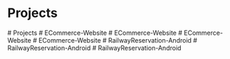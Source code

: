 # Projects
#   P r o j e c t s  
 #   E C o m m e r c e - W e b s i t e  
 #   E C o m m e r c e - W e b s i t e  
 #   E C o m m e r c e - W e b s i t e  
 #   E C o m m e r c e - W e b s i t e  
 #   R a i l w a y R e s e r v a t i o n - A n d r o i d  
 #   R a i l w a y R e s e r v a t i o n - A n d r o i d  
 #   R a i l w a y R e s e r v a t i o n - A n d r o i d  
 